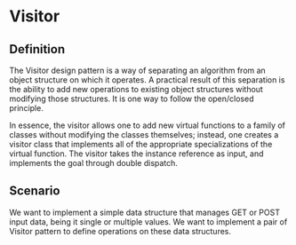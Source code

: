 Visitor
=======

Definition
----------

The Visitor design pattern is a way of separating an algorithm from an object structure on which it operates. A practical result of this separation is the ability to add new operations to existing object structures without modifying those structures. It is one way to follow the open/closed principle.

In essence, the visitor allows one to add new virtual functions to a family of classes without modifying the classes themselves; instead, one creates a visitor class that implements all of the appropriate specializations of the virtual function. The visitor takes the instance reference as input, and implements the goal through double dispatch.

Scenario
--------

We want to implement a simple data structure that manages GET or POST input data, being it single or multiple values. We want to implement a pair of Visitor pattern to define operations on these data structures.

